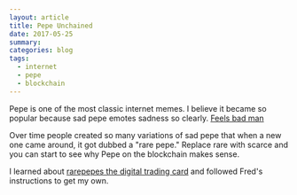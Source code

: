```yaml
---
layout: article
title: Pepe Unchained
date: 2017-05-25
summary:
categories: blog
tags:
  - internet
  - pepe
  - blockchain
---
```


Pepe is one of the most classic internet memes. I believe it became so
popular because sad pepe emotes sadness so clearly.
[Feels bad man](https://knowyourmeme.com/memes/feels-bad-man-sad-frog)

Over time people created so many variations of sad pepe that when a new one
came around, it got dubbed a "rare pepe." Replace rare with scarce and you
can start to see why Pepe on the blockchain makes sense.

I learned about [rarepepes the digital trading card](https://avc.com/2017/05/rare-pepe)
and followed Fred's instructions to get my own.
